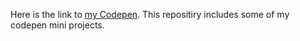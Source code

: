 Here is the link to [my Codepen](https://codepen.io/PensPencil).
This repositiry includes some of my codepen mini projects.
